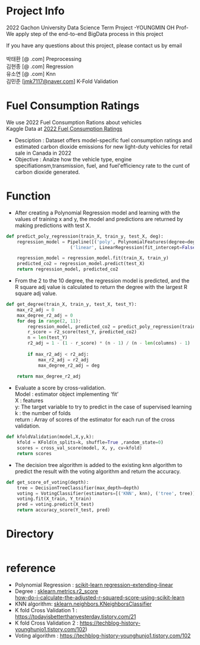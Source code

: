 # Project Info
2022 Gachon University Data Science Term Project -YOUNGMIN OH Prof-<br>
We apply step of the end-to-end BigData process in this project

If you have any questions about this project, please contact us by email<br><br>
박태환 [@ .com] Preprocessing<br>
김현종 [@ .com] Regression<br>
유소연 [@ .com] Knn<br>
김민준 [jmk7117@naver.com] K-Fold Validation <br>

# Fuel Consumption Ratings
We use 2022 Fuel Consumption Rations about vehicles<br>
Kaggle Data at [2022 Fuel Consumption Ratings](https://www.kaggle.com/datasets/rinichristy/2022-fuel-consumption-ratings)<br>
* Desciption : Dataset offers model-specific fuel consumption ratings and estimated carbon dioxide emissions for new light-duty vehicles for retail sale in Canada in 2022<br>
* Objective : Analze how the vehicle type, engine specifiationsm,transmission, fuel, and fuel'efficiency rate to the cunt of carbon dioxide generated.<br>


# Function
* After creating a Polynomial Regression model and learning with the values of training x and y, the model and predictions are returned by making predictions with test X.
```python
def predict_poly_regression(train_X, train_y, test_X, deg):
    regression_model = Pipeline([('poly', PolynomialFeatures(degree=deg)),
                        ('linear', LinearRegression(fit_intercept=False))])

    regression_model = regression_model.fit(train_X, train_y)
    predicted_co2 = regression_model.predict(test_X)
    return regression_model, predicted_co2
```

* From the 2 to the 10 degree, the regression model is predicted, and the R square adj value is calculated to return the degree with the largest R square adj value.
```python
def get_degree(train_X, train_y, test_X, test_Y):
    max_r2_adj = 0
    max_degree_r2_adj = 0
    for deg in range(2, 11):
        regression_model, predicted_co2 = predict_poly_regression(train_X, train_y, test_X, deg)
        r_score = r2_score(test_Y, predicted_co2)
        n = len(test_Y)
        r2_adj = 1 - (1 - r_score) * (n - 1) / (n - len(columns) - 1)
        
        if max_r2_adj < r2_adj:
            max_r2_adj = r2_adj
            max_degree_r2_adj = deg
            
    return max_degree_r2_adj
```
* Evaluate a score by cross-validation. <br>Model : estimator object implementing ‘fit’<br>X : features<br>y: The target variable to try to predict in the case of supervised learning <br>k : the number of folds  <br>return : Array of scores of the estimator for each run of the cross validation.
```python
def kfoldValidation(model,X,y,k):
    kfold = KFold(n_splits=k, shuffle=True ,random_state=0)
    scores = cross_val_score(model, X, y, cv=kfold)
    return scores
```
* The decision tree algorithm is added to the existing knn algorithm to predict the result with the voting algorithm and return the accuracy.
```python
def get_score_of_voting(depth):
    tree = DecisionTreeClassifier(max_depth=depth)
    voting = VotingClassifier(estimators=[('KNN', knn), ('tree', tree)], voting='soft')
    voting.fit(X_train, Y_train)
    pred = voting.predict(X_test)
    return accuracy_score(Y_test, pred)
```

# Directory 
```
```


# reference
* Polynomial Regression : [scikit-learn regression-extending-linear](https://scikit-learn.org/stable/modules/linear_model.html#polynomial-regression-extending-linear-models-with-basis-function)
* Degree : [sklearn.metrics.r2_score](https://scikit-learn.org/stable/modules/generated/sklearn.metrics.r2_score.html)<br>[how-do-i-calculate-the-adjusted-r-squared-score-using-scikit-learn]( https://stackoverflow.com/questions/49381661/how-do-i-calculate-the-adjusted-r-squared-score-using-scikit-learn)
* KNN algorithm: [sklearn.neighbors.KNeighborsClassifier](https://scikit-learn.org/stable/modules/generated/sklearn.neighbors.KNeighborsClassifier.html)
* K fold Cross Validation 1 : https://todayisbetterthanyesterday.tistory.com/21
* K fold Cross Validation 2 : https://techblog-history-younghunjo1.tistory.com/102)
* Voting algorithm : https://techblog-history-younghunjo1.tistory.com/102
